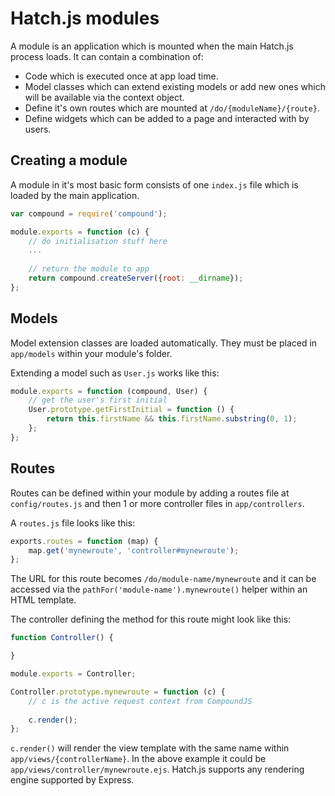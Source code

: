 # Hatch.js modules

A module is an application which is mounted when the main Hatch.js process loads. It can contain a combination of:

- Code which is executed once at app load time.
- Model classes which can extend existing models or add new ones which will be available via the context object.
- Define it's own routes which are mounted at `/do/{moduleName}/{route}`.
- Define widgets which can be added to a page and interacted with by users.

## Creating a module

A module in it's most basic form consists of one `index.js` file which is loaded by the main application.

```JavaScript
var compound = require('compound');

module.exports = function (c) {
    // do initialisation stuff here
    ...
    
    // return the module to app
    return compound.createServer({root: __dirname});
};
```

## Models

Model extension classes are loaded automatically. They must be placed in `app/models` within your module's folder.

Extending a model such as `User.js` works like this:

```JavaScript
module.exports = function (compound, User) {
    // get the user's first initial
    User.prototype.getFirstInitial = function () {
        return this.firstName && this.firstName.substring(0, 1);
    };
};
```

## Routes

Routes can be defined within your module by adding a routes file at `config/routes.js` and then 1 or more controller files in `app/controllers`.

A `routes.js` file looks like this:

```JavaScript
exports.routes = function (map) {
    map.get('mynewroute', 'controller#mynewroute');
};
```

The URL for this route becomes `/do/module-name/mynewroute` and it can be accessed via the `pathFor('module-name').mynewroute()` helper within an HTML template.

The controller defining the method for this route might look like this:

```JavaScript
function Controller() {

}

module.exports = Controller;

Controller.prototype.mynewroute = function (c) {
    // c is the active request context from CompoundJS
    
    c.render();
};
```

`c.render()` will render the view template with the same name within `app/views/{controllerName}`. In the above example it could be `app/views/controller/mynewroute.ejs`. Hatch.js supports any rendering engine supported by Express.
